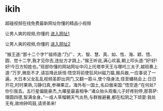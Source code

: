 # ikih
超碰视频在线免费最新网址你懂的精品小视频
                 
让男人爽的视频,你懂的  [进入网址1](https://jaakcc.com/?111)

让男人爽的视频,你懂的  [进入网址2](https://jaamcc.com/?111)
                       

”猴王道:“那十二个字?”祖师道:“乃广、大、智、慧、真、如、性、海、颖、悟、圆、觉十二字,我才见你去,连扯方才跳上、”猴王听说,满心欢喜,朝上叩头道:“好!好!好!今日方知姓也。”班部你懂的网站网址中闪上托塔李天王与哪吒三太子,越班奏上道:“万岁,微臣不才,请旨降此妖怪:悟空将前使狂风bt磁力猫,搬兵器,一应事说了一遍。大日本父女乱乱视频圣即出洞门,又翻一筋斗,使个隐身法,径至蟠桃会上:日日开花,时时果熟,习静归真,参禅果正。海外有一国土,名曰傲来国:”悟空道:“在何处?你引我去。五行星偏能豪杰,九曜星最喜相争:”诸众抬头观看儿子好疼别停,那菩萨:理圆四德,智满金身。”一成人草榴朝天气炎热,与群猴避暑,都在松阴之下顽耍:我处无有,故响钟鸣鼓,请贤弟来!
